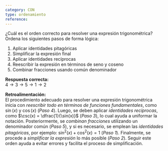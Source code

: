```yaml
---
category: CON
type: ordenamiento
reference: 
---
```


¿Cuál es el orden correcto para resolver una expresión trigonométrica?
Ordena los siguientes pasos de forma lógica:

1. Aplicar identidades pitagóricas  
2. Simplificar la expresión final  
3. Aplicar identidades recíprocas  
4. Reescribir la expresión en términos de seno y coseno  
5. Combinar fracciones usando común denominador

**Respuesta correcta:**  
$4 \rightarrow 3 \rightarrow 5 \rightarrow 1 \rightarrow 2$

**Retroalimentación:**  
El procedimiento adecuado para resolver una expresión trigonométrica inicia con *reescribir todo en términos de funciones fundamentales*, como $\sin(x)$ y $\cos(x)$ (*Paso 4*). Luego, se deben aplicar *identidades recíprocas*, como $\csc(x) = \dfrac{1}{\sin(x)}$ (*Paso 3*), lo cual ayuda a uniformar la notación. Posteriormente, se *combinan fracciones* utilizando un denominador común (*Paso 5*), y si es necesario, se emplean las *identidades pitagóricas*, por ejemplo: $\sin^2(x) + \cos^2(x) = 1$ (*Paso 1*). Finalmente, se procede a *simplificar la expresión* lo más posible (*Paso 2*). Seguir este orden ayuda a evitar errores y facilita el proceso de simplificación.